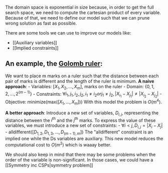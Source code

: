 The domain space is exponential in size because, in order to get the full search space, we need to compute the cartesian product of every variable. Because of that, we need to define our model such that we can prune wrong solution as fast as possible. 

There are some tools we can use to improve our models like: 
- [[Auxiliary variables]]
- [[Implied constraints]]

## An example, the [Golomb ruler](https://en.wikipedia.org/wiki/Golomb_ruler):

We want to place m marks on a ruler such that the distance between each pair of marks is different and the length of the ruler is minimum.
__A naive approach__:
	- Variables: $[X_1, X_2, \dots, X_m]$, marks on the ruler
	- Domain: $\{0, 1, 2, \dots, 2^{(m - 1)}\}$
	- Constraints: $\forall i_1, j_1, i_2, j_2, i_1 \neq i_2 or j_1 \neq j_2, |X_{i_1} - X_{j_1}| \neq |X_{i_2} - X_{j_2}|$
	- Objective: minimize(max($[X_1, \dots, X_m]$))
	With this model the problem is $O(m^4)$.

__A better approach__:
	Introduce a new set of variables, $D_{i,j}$, representing the distance between the $i^{\text{th}}$ and the $j^{\text{th}}$ marks. To express the value of these variables, we must introduce a new set of constraints:
	- $\forall i< j, D_{i,j} = |X_i - X_j|$ 
	- $\text{alldifferent}([D_{1,2}, D_{1,3}, \dots, D_{(m - 1),m}])$
	The "alldifferent" constraint is an implied one while the Ds variables are auxiliary. This new model reduces the computational cost to $O(m^2)$ which is waaay better.

We should also keep in mind that there may be some problems when the order of the variable is non-significant. In those cases, we could have a [[Symmetry inc CSPs|symmetry problem]]